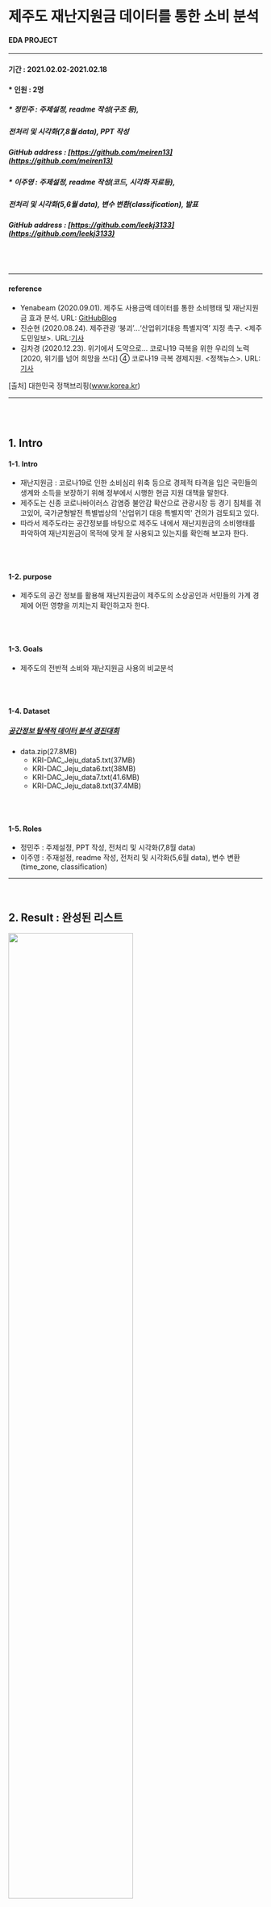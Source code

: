 # 제주도 재난지원금 데이터를 통한 소비 분석

#### __EDA PROJECT__

****
#### 기간 : 2021.02.02-2021.02.18
#### * 인원 : 2명
##### * 정민주 : 주제설정, readme 작성(구조 등), 
##### 전처리 및 시각화(7,8월 data), PPT 작성
##### GitHub address : [https://github.com/meiren13](https://github.com/meiren13)
##### * 이주영 : 주제설정, readme 작성(코드, 시각화 자료등), 
##### 전처리 및 시각화(5,6월 data), 변수 변환(classification), 발표
##### GitHub address : [https://github.com/leekj3133](https://github.com/leekj3133)


<br />
<br />

****
#### reference
* Yenabeam (2020.09.01). 제주도 사용금액 데이터를 통한 소비행태 및 재난지원금 효과 분석.
URL: [GitHubBlog](https://github.com/Yenabeam/JejuEda_DACON)
* 진순현 (2020.08.24). 제주관광 ‘붕괴’...‘산업위기대응 특별지역’ 지정 촉구. <제주도민일보>. 
URL:[기사](https://www.jejudomin.co.kr/news/articleView.html?idxno=127679)
* 김차경 (2020.12.23). 위기에서 도약으로… 코로나19 극복을 위한 우리의 노력[2020, 위기를 넘어 희망을 쓰다] ④ 코로나19 극복 경제지원. <정책뉴스>. URL:[기사](https://www.korea.kr/news/policyNewsView.do?newsId=148881628)

[출처] 대한민국 정책브리핑(www.korea.kr)
****


<br />
<br />

## 1. Intro



#### 1-1. Intro
* 재난지원금
: 코로나19로 인한 소비심리 위축 등으로 경제적 타격을 입은 국민들의 생계와 소득을 보장하기 위해 정부에서 시행한 현금 지원 대책을 말한다. 
* 제주도는 신종 코로나바이러스 감염증 불안감 확산으로 관광시장 등 경기 침체를 겪고있어, 국가균형발전 특별법상의 '산업위기 대응 특별지역' 건의가 검토되고 있다.
* 따라서 제주도라는 공간정보를 바탕으로 제주도 내에서 재난지원금의 소비행태를 파악하여 재난지원금이 목적에 맞게 잘 사용되고 있는지를 확인해 보고자 한다.



<br />
<br />

#### 1-2. purpose
* 제주도의 공간 정보를 활용해 재난지원금이 제주도의 소상공인과 서민들의 가계 경제에 어떤 영향을 끼치는지 확인하고자 한다.

<br />
<br />

#### 1-3. Goals
* 제주도의 전반적 소비와 재난지원금 사용의 비교분석

    
<br />
<br />

#### 1-4. Dataset

##### [공간정보 탐색적 데이터 분석 경진대회](https://dacon.io/competitions/official/235682/data/)

* data.zip(27.8MB)
    * KRI-DAC_Jeju_data5.txt(37MB)
    * KRI-DAC_Jeju_data6.txt(38MB)
    * KRI-DAC_Jeju_data7.txt(41.6MB)
    * KRI-DAC_Jeju_data8.txt(37.4MB)


<br />
<br />

#### 1-5. Roles
* 정민주 : 주제설정, PPT 작성, 전처리 및 시각화(7,8월 data)
* 이주영 : 주재설정, readme 작성, 전처리 및 시각화(5,6월 data), 변수 변환(time_zone, classification)


****

<br />

## 2. Result : 완성된 리스트


 <img src="https://user-images.githubusercontent.com/75352728/108820102-0a02d480-75ff-11eb-9e76-ebfd594a1493.PNG" width="70%" height="70%">
 
<br />

****

<br />

<br />

## 3. Proess

<br />

### 3-1. Variables Setting


<br />

#### 1. Variables

<br />

* 데이터 정의
    * YM : 기준년월
    * SIDO : 지역대분류명
    * SIGUNGU : 지역중분류명
    * FranClass : 소상공인구분
    * Type : 업종명
    * Time : 시간대
    * TotalSpent : 총사용금액
    * DisSpent : 재난지원금 사용금액
    * NumOfSpent : 총 이용건수
    * NumOfDisSpent : 총 재난지원금 이용건수
    * POINT_X, POINT_Y : X,Y 좌표
   
<br />

#### 3-2. Details
 1. 제주도 소비 전반적 시각화
    * 기간별/업종별 시각화
    * 월별 소비 상위 5개 업종 분석(이용건수 기준)
    * 시간별 소비 상위 5개 업종분석
    * 업종별 시간대 사용금액(이용건수) 추이분석
 2. 재난지원금 분석 - 기간별
 3. 재난지원금 분석 - 업종별
 4. 재난지원금 - 소상공인 구분 
    * 재난지원금 어떤 규모의 소상공인에게 소비 활성화


<br />

### 3-3. Process

<br />

#### 1. 데이터 전처리

<br />

#### 1-1. 모듈설정

<br />

```
%config InlineBackend.figure_format = 'retina'
%matplotlib inline
# 전처리  
import numpy as np
import pandas  as pd
# 위도 경도 바꿔줌 
from pyproj import CRS
from pyproj import Proj
from pyproj import Transformer
import geopandas
# 시각화
import missingno as msno
import seaborn as sns
import matplotlib.pyplot as plt
import numpy as np
# url 불러옴 
import requests; from urllib.parse import urlparse
import json
import urllib

# 폰트 설정
from matplotlib import font_manager
from matplotlib import rc
plt.rcParams['axes.unicode_minus'] = False
f_path= "C:/Windows/Fonts/malgun.ttf"
font_name= font_manager.FontProperties(fname=f_path).get_name()
rc('font', family =font_name)
plt.rc('font', family='Malgun Gothic')
```

<br />

#### 1-2. 저장된 데이터 불러오기

<br />

```
raw_data_6 = pd.read_csv('./data/KRI-DAC_Jeju_data6.txt', sep=',')
raw_data_6.tail(2)
```
<br />

#### 1-3. 데이터 다른 변수로 선언 및 결측치 확인

<br />

```
df_6 = raw_data_6.copy()
msno.matrix(df_6)
```
 <img src="https://user-images.githubusercontent.com/75352728/108266471-79b33280-71ad-11eb-916c-1910877b178b.png" width="70%" height="70%">


##### 결측치가 없는 완벽한 데이터!!


<br />

#### 1-4. 시간 -> 시간대로 변경(무승인 거래(별도 승인 없이 결제되는 건(SMS자동결제, 기내 면세점 등))


<br />

```
# int 와 if function하기전 불필요한 '시' 제거
df_5['Time'] = df_5['Time'].str.replace('시','')
df_5.head(1)
# 새벽 2-6 오전 6-11 점심 11-15 오후 15-18  저녁 18-22 심야 22-02 무승인거래 
# 무승인 거래(별도 승인 없이 결제되는 건(SMS자동결제, 기내 면세점 등))

# 함수 생성
def time_zone(time):
    if '02' <= time <'06':
        return '새벽'
    elif '06' <= time <'11':
        return '오전'
    elif '11' <= time <'15':
        return '점심'
    elif '15' <= time <'18':
        return '오후'
    elif '18' <= time <'22':
        return '저녁'
    else:
        return '심야'

# 함수를 이용해서 시간대로 변경
df_5['time_zone'] = df_5['Time'].transform(time_zone)
df_5['time_zone'] = df_5['Time'].str.replace('x','무승인거래')
```
 <img src="https://user-images.githubusercontent.com/75352728/117134919-38f8ac00-ade1-11eb-8212-01f5c3d05efe.png" width="20%" height="10%">
 
<br />

#### 1-5. 업종 분류

<br />

##### * 업종은 약 200여개로 같은 항목끼리 연결하여 새로운 컬럼을 생성
##### * 약 13개의 컬럼으로 묶어준 후 새로운 데이터 프레임으로 생성


<br />

```
df_5_1 =  df_5[['Type']]

df_5_1.replace(dict.fromkeys({'외국어학원', '보습학원', '유아원', '기능학원', '기타교육', '독서실', '학원(회원제형태)', '초중고교육기관', '대학등록금', '컴퓨터학원', '문구용품', '기타서적문구', '학습지교육', '예체능학원','완구점', '전문서적', '출판인쇄물', '서적출판(회원제형태)', '산후조리원', '과학기자재'}, '교육/학원'), inplace=True)
df_5_1.replace(dict.fromkeys({'노래방', '문화취미기타', '볼링장', '티켓', '영화관', '상품권','악기점', '일반서적', '화랑', '수족관'}, '문화/오락'), inplace=True)
df_5_1.replace(dict.fromkeys({'약국', '의원', '종합병원', '의료용품', '기타의료기관및기기', '한의원', '한약방', '치과의원', '치과병원', '병원', '제약회사', '건강진단'}, '의료'), inplace=True)
df_5_1.replace(dict.fromkeys({'피부미용실', '안마스포츠마사지','미용원' '화장품', '이용원', '미용재료'}, '미용'),inplace=True)
df_5_1.replace(dict.fromkeys({'인터넷종합Mall', '악세사리', '기타잡화', '면세점', '성인용품점', '가전제품', '스포츠의류', '정장', '가방', '기타가구', '옷감직물', '카메라', '양품점', '시계', '안경', '화방표구점', '소프트웨어', '인터넷Mall', 'DVD음반테이프판매', '기념품점', '민예공예품', '골동품점', '신발', '기타의류', '단체복', '아동의류', '컴퓨터', '기타사무용', '맞춤복점', '귀금속', '캐쥬얼의류', '제화점', 'CATV', '사무기기'}, '쇼핑'), inplace=True)
df_5_1.replace(dict.fromkeys({'편의점', '대형할인점', '슈퍼마켓', '주류판매점', '제과점', '농축수산품', '농협하나로클럽', '정육점', '구내매점','스넥', '기타음료식품', '기타건강식', '연쇄점', '인삼제품', '홍삼제품'}, '식료품'), inplace=True)
df_5_1.replace(dict.fromkeys({'콘도', '특급호텔', '2급호텔', '기타숙박업', '1급호텔', '항공사', '관광여행'}, '여행/숙박'),inplace=True)
df_5_1.replace(dict.fromkeys({'기계공구', '기타건축자재', '건축요업품','유리', '목재석재철물', '인테리어', '조명기구', '냉열기기', '보일러펌프', '페인트', '철제가구', '일반가구', '침구수예점', '기타연료', '기타광학품', '기타업종'}, '건축/기타'), inplace=True)
df_5_1.replace(dict.fromkeys({'단란주점', '주점','유흥주점','기타회원제형태업소', '칵테일바'}, '유흥/주점'),inplace=True)
df_5_1.replace(dict.fromkeys({'골프경기장', '헬스크럽', '기타레져업', '당구장', '레져업소(회원제형태)', '수영장', '테니스장', '기타대인서비스', '스포츠레져용품', '골프용품', '레져용품수리', '골프연습장', '종합레져타운'}, '레저/스포츠'), inplace=True)
df_5_1.replace(dict.fromkeys({'농축협직영매장', '비료농약사료종자', '미곡상', '농기계'}, '농업'), inplace=True)
df_5_1.replace(dict.fromkeys({'사우나','세탁소', '공공요금', '위탁급식업', '애완동물', '동물병원', '정수기', '기타전기제품', '주방용구', '카페트커텐천막', '기타직물', '내의판매점', '주방용식기'},'생활/인테리어'), inplace=True)
df_5_1.replace(dict.fromkeys({'주차장', '주유소', '렌트카', '기타자동차서비스', '자동차부품', '견인서비스', '자동차정비', 'LPG', '세차장', '자동차시트타이어', '택시', '중고자동차', '수입자동차', '유류판매', '카인테리어', '기타교통수단', '이륜차판매', '윤활유전문판매'}, '교통/자동차'), inplace=True)
df_5_1.replace(dict.fromkeys({'화원', '화물운송', '사진관', '보관창고업','사무서비스', '가례서비스', '기타대인서비스', '기타수리서비스', '법률회계서비스', '사무서비스(회원제형태)','조세서비스',  '기타용역서비스', '부동산분양', '기타유통업', '종합용역', '기타운송', '사무통신기기수리', '가정용품수리', '중장비수리', '부동산중개임대', '신변잡화수리', '손해보험', '정기간행물', '건강식품(회원제형태)','기타보험', '손해보험', '기타비영리유통', '통신기기'}, '서비스'), inplace=True)
df_5_1.replace(dict.fromkeys({'일반한식', '서양음식', '일식회집', '중국음식'}, '외식'), inplace=True)
```
<br />



 <img src="https://user-images.githubusercontent.com/75352728/108270244-8b4b0900-71b2-11eb-8bdf-b338f21d87e7.PNG" width="20%" height="10%">
 
<br />

##### 새로운 데이터 프레임 셍성!
##### 원래 데이터 프레임에 데이터 병합 필요.



<br />

#### 1-6. 데이터 병합

<br />

```
df_5 = pd.merge(df_5,df_5_1,right_index=True,left_index=True)
df_5.head(2)
# 컬럼 명 바꾸기
df_5 = df_5.rename(columns = {'Type_x':'Type','Type_y':'classification'})
df_5.head()
```
<br />

#### 1-7. 데이터 csv파일로 저장

<br />

```
df_5.to_csv('./data/df_5.csv', sep=',', encoding='euc-kr')
```

<br />
<br />
<br />

#### 2. 시각화

<br />

****


<br />

#### 2-1. 재난지원금 사용 비율 비교

<br />

```
df_5 = raw_data_5
sigu_5 = df_5.groupby('SIGUNGU').sum()
```
<br />

 <img src="https://user-images.githubusercontent.com/75352728/108288368-d32c5900-71cf-11eb-9596-666790f7c55b.PNG" width="50%" height="50%">

<br />

##### 결과값을 대입해 주면 됨

<br />

```
# 5월
ratio = [168687712199,24180094624]
labels = ['TotalSpent','DisSpent']
# 8월
ratio = [51576733826,150977596]
labels = ['TotalSpent','DisSpent']

```
<br />

 <img src="https://user-images.githubusercontent.com/75352728/108288246-9d877000-71cf-11eb-8bec-7cfc33bcf793.PNG" width="70%" height="70%">

<br />

##### 5월과 8월을 비교했을 때 5월에 비해 8월이 사용량이 적은 걸 볼 수 있음

<br / >

#### 왜 이런 현상이?

##### 역시 돈을 받으면 빨리 써야지! 
##### 5월에 대부분 사용해서 8월에는 사용량이 적다!!

<br />

*****

<br />

#### 2-2. 월별 총 사용금액 비교

<br />

*****

<br />

##### 1. 월별 시군별 총 사용금액

<br />

 <img src="https://user-images.githubusercontent.com/75352728/108288419-e5a69280-71cf-11eb-91bb-111edb6c8c93.PNG" width="70%" height="70%">

<br />

##### 제주시 서귀포시에 총 사용금액은 월과 상관이 없다!

<br />

*****

<br />

##### 2. 월별 시군별 재난지원금 사용 금액

<br />

 <img src="https://user-images.githubusercontent.com/75352728/108288422-e63f2900-71cf-11eb-9fde-2d4bbb9a2941.PNG" width="70%" height="70%">

<br />

##### 제주시 서귀포시에 재난지원금 사용금액 역시 월과 상관이 없다!

<br />

*****

<br />

##### 3. 월별 상위 5개 업종별 총 이용 건수

<br />

```
jeju_type_6 = df_6.groupby(['classification'], as_index=False).mean()
norm_jeju_type_6 = jeju_type_6.copy()
col = ['NumofSpent', 'NumofDisSpent']
col
num_jeju_type_6 = (jeju_type_6[col]) / (jeju_type_6[col].max())
norm_jeju_type_6 = jeju_type_6.copy()
norm_jeju_type_6

sns.barplot(x='classification', y='NumofSpent', data=norm_jeju_type_6.nlargest(5, 'NumofSpent'), palette='coolwarm').set_title('6월 상위 5개 업종별 총 이용 건수')
sns.barplot(x='classification', y='NumofDisSpent', data=norm_jeju_type_6.nlargest(5, 'NumofDisSpent'), palette='coolwarm').set_title('6월 상위 5개 업종별 재난지원금 이용 건수')
```

<br />

##### 월별 상위 5개 업종별 총 이용 건수 비교

<br />

 <img src="https://user-images.githubusercontent.com/75352728/108289441-bf81f200-71d1-11eb-8983-4c4a43a6bbb1.PNG" width="70%" height="70%">
 
<br />

##### * 총 이용 건수에는 공통적으로 농업, 식료품, 의료, 교통/자동차, 쇼핑 등에 사용함.
##### 과일 재배가 많아서 농업에서 높게 나타나나?




##### 월별 상위 5개 업종별 재난지원금 이용 건수 비교

<br />



 <img src="https://user-images.githubusercontent.com/75352728/108289447-c446a600-71d1-11eb-8f12-c531e0c62b0a.PNG" width="70%" height="70%">
 
<br />

##### * 재난지원금 이용 건수에는 공통적으로 농업, 의료, 식료품, 기타농업관련, 교통/자동차 등에 사용함.


##### * 제주도민의 재난지원금 사용은 도민들이 총 사용 하는 것과 거의 일치하다.
##### * 정부의 정책인 재난지원금이 도민들의 경제 생활 안정을 위해 잘 사용 되고 있다!

<br />

*****

<br />

#### 2-3. 소상공인 재난지원금액 비교

<br />

##### 월별로 소상공인 총 사용 금액 비교


<br />

 <img src="https://user-images.githubusercontent.com/75352728/108290525-f0fbbd00-71d3-11eb-8146-648551cc777b.PNG" width="70%" height="70%">

 <br />
 
##### * 5,6 월 : 일반 > 중소2 > 중소1 > 중소 > 영세 순
##### * 7,8 월 : 일반 > 영세 > 중소2 > 중소1 > 중소 순

##### 월별로 소상공인 재난지원금 금액 비교

<br />

 <img src="https://user-images.githubusercontent.com/75352728/108290528-f1945380-71d3-11eb-834e-e4082b960a65.PNG" width="70%" height="70%">
 
<br />

##### * 5,6 7,8 월 : 일반 > 영세 > 중소1 > 중소 , 중소2  순으로 볼 수 있다.

##### * 재난지원금은 월별로 소상공인의 사용 금액 차이가 거의 없다.

<br />

##### 비율을 비교

<br />

 <img src="https://user-images.githubusercontent.com/75352728/108288424-e7705600-71cf-11eb-8879-fc3579a4bd4a.PNG" width="70%" height="70%">
 
<br />

##### 비율을 표로 보았을 때 각 소상공인의 사용 금액은 별다른 차이가 없다.

<br />

*****

<br />

#### 2-4. 월별 시간별 사용 금액 


 <img src="https://user-images.githubusercontent.com/75352728/108291500-b7c44c80-71d5-11eb-9a49-21f74c348870.PNG" width="70%" height="70%">
 
##### 왼쪽은 총 사용 금액으로 월별 새로 순으로, 오른쪽은 재난지원금 사용 금액으로 월별 새로 순 으로
##### 일반 사람의 생활 패턴과 총 사용 금액과 재난지원금 사용 금액이 비슷하게 나타난다.
##### 23시- 5시까지 제일 사용을 적게 한다.
##### 이 시간에 대부분 영업할 시간이 아니니 당연한 결과이지 않을까??

<br />

*****

<br />

#### 2-5. 월별 시간대별 사용 금액



<br />

 <img src="https://user-images.githubusercontent.com/75352728/108292145-da0a9a00-71d6-11eb-95d9-03015c2524c2.PNG" width="70%" height="70%">

<br />

##### 새벽, 심야 시간 대에 제일 사용이 적다.
##### 즉 23시 -5시에 제일 사용이 적다.


##### 시간대별 비율

<br />

 <img src="https://user-images.githubusercontent.com/75352728/108292407-61580d80-71d7-11eb-8c3a-e57877699aa9.PNG" width="70%" height="70%">
 
<br />

##### * 시간대별 비율은 5,6,7,8 월 모두 심야, 새벽이 적은 비율로 나타난다.

<br />

*****

<br />

#### 2-6. 상위 5개 업종 사용 금액 비교

<br />

##### 1. 상위 5개 업종 총 사용 금액

<br />


 <img src="https://user-images.githubusercontent.com/75352728/108819425-2fdba980-75fe-11eb-95dc-18f6a66d7a05.PNG" width="70%" height="70%">

<br />

##### * 월별 상위 5개 업종을 보았을 때 5,6,7,8월 모두 식료품, 외식, 쇼핑, 교통/자동차가 동일하게 보인다.
##### * 8월에 여행, 숙박 비용이 늘어난 것으로 보인다.

<br />

##### 1-1. 월별 외식 총 사용 금액 비교

<br />


 <img src="https://user-images.githubusercontent.com/75352728/108819430-310cd680-75fe-11eb-9bde-29e11c6d2d37.PNG" width="70%" height="70%">

<br />


##### 1-2. 월별 쇼핑 총 사용 금액 비교

<br />


 <img src="https://user-images.githubusercontent.com/75352728/108819434-323e0380-75fe-11eb-9a07-b62a8f3b0acd.PNG" width="70%" height="70%">

<br />


##### 1-3. 월별 교통/자동차 총 사용 금액 비교

<br />


 <img src="https://user-images.githubusercontent.com/75352728/108819437-32d69a00-75fe-11eb-89e5-b51a5a1c0d88.PNG" width="70%" height="70%">
 
<br />


##### 1-4. 월별 의료 총 사용 금액 비교<br />


 <img src="https://user-images.githubusercontent.com/75352728/108819441-3407c700-75fe-11eb-899f-7ee00877762b.PNG" width="70%" height="70%">
 
<br />


##### 1-5. 월별 여행/숙박 총 사용 금액 비교

<br />



 <img src="https://user-images.githubusercontent.com/75352728/108819445-3538f400-75fe-11eb-894c-d0475a3e60cd.PNG" width="70%" height="70%">
 
<br />

##### * 여행/숙박을 제외한 5가지 업종이 시간별 비슷한 패턴을 보인다.




<br />

##### 2. 상위 5개 업종 재난지원금 사용 금액

<br />


 <img src="https://user-images.githubusercontent.com/75352728/108820102-0a02d480-75ff-11eb-9e76-ebfd594a1493.PNG" width="70%" height="70%">
 
<br />

##### * 월별 상위 5개 업종을 보았을 때 5,6,7,8월 모두 순위는 조금 다르지만 식료품, 외식, 쇼핑, 교통/자동차, 농업이 동일하게 보인다.



<br />

##### 2-1. 월별 외식 총 사용 금액 비교

<br />


 <img src="https://user-images.githubusercontent.com/75352728/108820108-0b340180-75ff-11eb-90b6-2f0fb726151b.PNG" width="70%" height="70%">
 

<br />

##### 2-2. 월별 쇼핑 총 사용 금액 비교

<br />


 <img src="https://user-images.githubusercontent.com/75352728/108820856-20f5f680-7600-11eb-9f83-de341277cf05.PNG" width="70%" height="70%">

<br />

##### 2-3. 월별 교통/자동차 총 사용 금액 비교

<br />


 <img src="https://user-images.githubusercontent.com/75352728/108820122-125b0f80-75ff-11eb-92d4-dc0168770098.PNG" width="70%" height="70%">
 
<br />

##### 2-4. 월별 의료 총 사용 금액 비교

<br />

 <img src="https://user-images.githubusercontent.com/75352728/108820127-138c3c80-75ff-11eb-943f-3053c6ceb6bc.PNG" width="70%" height="70%">
 
<br />



##### 2-5. 월별 여행/숙박 총 사용 금액 비교

<br />

 <img src="https://user-images.githubusercontent.com/75352728/108820130-1424d300-75ff-11eb-81cc-0820a424cb5d.PNG" width="70%" height="70%">
 
<br />

##### * 총 사용 금액에서 많이 사용 되는 업종이 재난지원금에서 또한 많이 사용되는 것으로 나타난다.
##### * 제주도민은 생활패턴과 일치하게 재난지원금을 잘 이용하고 있다!


<br /><br />


## 4. Conclusion

#### - 재난 지원금은 5월에 가장 많이 사용한다.
#### - 시군구 월별 사용금액과 소상공인 사용금액에서 차이가 없었으며, 시간별 또한 동일하게 나타났다. 
#### - 상위 5개 업종별 재난지원금 이용 건수 또한 차이가 없었다.
#### -  총 사용 금액에서 보았을 때 제주도민이 많이 사용 했던 상위 5개와 재난지원금 사용 금액 상위 5개는 거의 동일 -> 재난 지원금이 도민의 가계에 도움이 되고 있다고 보인다!
#### - 기사에서 보았던 재난지원금의 남용은 대부분의 사람에게 해당되는 일이 아니다!!
#### -  재난지원금의 취지와 알맞게 재난지원금은 도민의 가계에 도움이 된다.

<br /><br />

## 5. comment & limitations

#### - 추후 좌표를 이용한 읍면리를 통해 재난 지원금 사용 금액 추정 예정
#### - 재난지원금은 각 시도별 주민만 사용하는 것으로 제주도 또한 제주도민만 사용 할 수 있어 관광이 주 사업이 제주도의 지역에 도움이 되는지 알기 어렵다.


